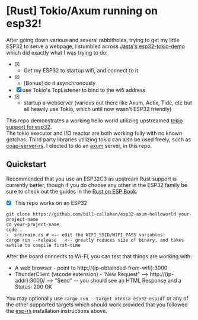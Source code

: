 # [Rust] Tokio/Axum running on esp32!
After going down various and several rabbitholes, trying to get my little ESP32 to serve a webpage, I stumbled across [Jasta's esp32-tokio-demo](http://github.com/jasta/esp32-tokio-demo) which did exactly what I was trying to do:
- [x] - Get my ESP32 to startup wifi, and connect to it
- [x] - [Bonus] do it asynchronously
- [x] use Tokio's TcpListener to bind to the wifi address
- [x] - startup a webserver (various out there like Axum, Actix, Tide, etc but all heavily use Tokio, which until now wasn't ESP32 friendly)

This repo demonstrates a working hello world utilizing upstreamed [tokio support for esp32](https://github.com/tokio-rs/tokio/issues/5867).  
The tokio executor and I/O reactor are both working fully with no known gotchas.  Third party libraries utilizing tokio can also be used freely, such as [coap-server-rs](https://github.com/jasta/coap-server-rs).  I elected to do an [axum](https://docs.rs/axum) server, in this repo.

## Quickstart

Recommended that you use an ESP32C3 as upstream Rust support is currently better, though if you do choose any other in the ESP32 family be sure to check out the guides in the [Rust on ESP Book](https://esp-rs.github.io/book/installation/index.html).
- [x] This repo works on an ESP32
```
git clone https://github.com/bill-callahan/esp32-axum-helloworld your-project-name
cd your-project-name
code .
-  src/main.rs # <-- edit the WIFI_SSID/WIFI_PASS variables!
cargo run --release   <-- greatly reduces size of binary, and takes awhile to compile first-time
```

After the board connects to Wi-Fi, you can test that things are working with:

- A web browser - point to http://{ip-obtainded-from-wifi}:3000
- ThunderClient (vscode extension) - 'New Request" --> http://{ip-addr}:3000/ --> "Send" -- you should see an HTML Response and a Status: 200 OK

You may optionally use `cargo run --target xtensa-esp32-espidf` or any of the other supported targets which should work provided that you followed the [esp-rs](https://github.com/esp-rs) installation instructions above.
